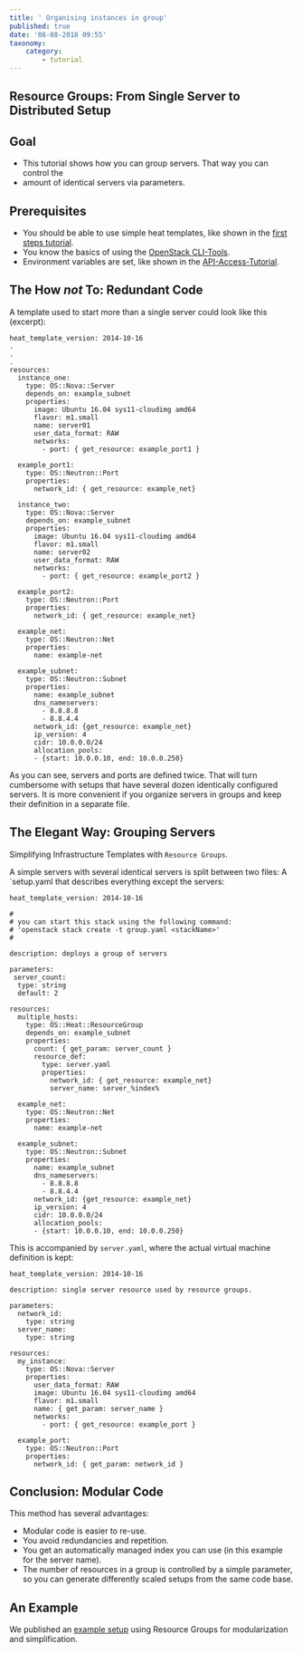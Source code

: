 ```yaml
---
title: ' Organising instances in group'
published: true
date: '08-08-2018 09:55'
taxonomy:
    category:
        - tutorial
---
```


## Resource Groups: From Single Server to Distributed Setup

## Goal

* This tutorial shows how you can group servers. That way you can control the
* amount of identical servers via parameters.

## Prerequisites

* You should be able to use simple heat templates, like shown in the [first steps tutorial](../02.firststeps/default.en.md).
* You know the basics of using the [OpenStack CLI-Tools](../03.openstack-cli/default.en.md).
* Environment variables are set, like shown in the [API-Access-Tutorial](../04.api-access/default.en.md).

## The How *not* To: Redundant Code

A template used to start more than a single server could look like this (excerpt):

```plain
heat_template_version: 2014-10-16
.
.
.
resources:
  instance_one:
    type: OS::Nova::Server
    depends_on: example_subnet
    properties:
      image: Ubuntu 16.04 sys11-cloudimg amd64
      flavor: m1.small
      name: server01
      user_data_format: RAW
      networks:
        - port: { get_resource: example_port1 }

  example_port1:
    type: OS::Neutron::Port
    properties:
      network_id: { get_resource: example_net}

  instance_two:
    type: OS::Nova::Server
    depends_on: example_subnet
    properties:
      image: Ubuntu 16.04 sys11-cloudimg amd64
      flavor: m1.small
      name: server02
      user_data_format: RAW
      networks:
        - port: { get_resource: example_port2 }

  example_port2:
    type: OS::Neutron::Port
    properties:
      network_id: { get_resource: example_net}

  example_net:
    type: OS::Neutron::Net
    properties:
      name: example-net

  example_subnet:
    type: OS::Neutron::Subnet
    properties:
      name: example_subnet
      dns_nameservers:
        - 8.8.8.8
        - 8.8.4.4
      network_id: {get_resource: example_net}
      ip_version: 4
      cidr: 10.0.0.0/24
      allocation_pools:
      - {start: 10.0.0.10, end: 10.0.0.250}
```

As you can see, servers and ports are defined twice. That will turn cumbersome with setups that have several dozen identically configured servers. It is more convenient if you organize servers in groups and keep their definition in a separate file.

## The Elegant Way: Grouping Servers

Simplifying Infrastructure Templates with `Resource Groups`.

A simple servers with several identical servers is split between two files: A `setup.yaml that describes everything except the servers:

```plain
heat_template_version: 2014-10-16

#
# you can start this stack using the following command:
# 'openstack stack create -t group.yaml <stackName>'
#

description: deploys a group of servers

parameters:
 server_count:
  type: string
  default: 2

resources:
  multiple_hosts:
    type: OS::Heat::ResourceGroup
    depends_on: example_subnet
    properties:
      count: { get_param: server_count }
      resource_def:
        type: server.yaml
        properties:
          network_id: { get_resource: example_net}
          server_name: server_%index%

  example_net:
    type: OS::Neutron::Net
    properties:
      name: example-net

  example_subnet:
    type: OS::Neutron::Subnet
    properties:
      name: example_subnet
      dns_nameservers:
        - 8.8.8.8
        - 8.8.4.4
      network_id: {get_resource: example_net}
      ip_version: 4
      cidr: 10.0.0.0/24
      allocation_pools:
      - {start: 10.0.0.10, end: 10.0.0.250}
```

This is accompanied by `server.yaml`, where the actual virtual machine definition is kept:

```plain
heat_template_version: 2014-10-16

description: single server resource used by resource groups.

parameters:
  network_id:
    type: string
  server_name:
    type: string

resources:
  my_instance:
    type: OS::Nova::Server
    properties:
      user_data_format: RAW
      image: Ubuntu 16.04 sys11-cloudimg amd64
      flavor: m1.small
      name: { get_param: server_name }
      networks:
        - port: { get_resource: example_port }

  example_port:
    type: OS::Neutron::Port
    properties:
      network_id: { get_param: network_id }
```

## Conclusion: Modular Code

This method has several advantages:

* Modular code is easier to re-use.
* You avoid redundancies and repetition.
* You get an automatically managed index you can use (in this example for the server name).
* The number of resources in a group is controlled by a simple parameter, so you can generate differently scaled setups from the same code base.

## An Example

We published an [example setup](https://github.com/syseleven/heat-examples/tree/master/example-setup) using Resource Groups for modularization and simplification.